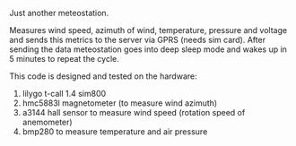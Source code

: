Just another meteostation.

Measures wind speed, azimuth of wind, temperature, pressure and voltage
and sends this metrics to the server via GPRS (needs sim card).
After sending the data meteostation goes into deep sleep mode and wakes up in 5 minutes to repeat the cycle.


This code is designed and tested on the hardware: 
1. lilygo t-call 1.4 sim800
2. hmc5883l magnetometer (to measure wind azimuth)
3. a3144 hall sensor to measure wind speed (rotation speed of anemometer)
4. bmp280 to measure temperature and air pressure
